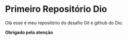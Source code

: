 # Primeiro Repositório Dio

Olá esse é meu repositório do desafio Git e github do Dio.

**Obrigado pela atenção**
